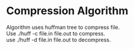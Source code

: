 # Compression Algorithm  
Algorithm uses huffman tree to compress file.  
Use ./huff -c file.in file.out to compress.  
use ./huff -d file.in file.out to decompress.  
